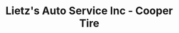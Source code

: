 ---
title: "Lietz's Auto Service Inc - Cooper Tire"
url: /mosinee/lietzs-auto-service-inc-cooper-tire/
shop: car repair
---